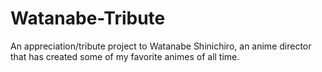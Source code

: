 # Watanabe-Tribute

An appreciation/tribute project to Watanabe Shinichiro, an anime director that has created some of my favorite animes of all time.

